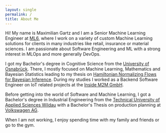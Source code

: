 ```yaml
---
layout: single
permalink: /
title: About Me
---
```


Hi! My name is Maximilian Gartz and I am a Senior Machine Learning Engineer at [ML6](https://www.ml6.eu/), 
where I work on a variety of custom Machine Learning solutions for clients in many industries like 
retail, insurance or material sciences. I am passionate about Software Engineering 
and ML with a strong interest in MLOps and more generally DevOps.

I got my Bachelor's degree in Cognitive Science from the [University of Osnabrück](https://www.uni-osnabrueck.de/en.html).
There, I mostly focused on Machine Learning, Mathematics and Bayesian Statistics leading to my thesis on 
[Hamiltonian Normalizing Flows for Bayesian Inference](assets/files/bachelor-thesis.pdf). 
During my studies I worked as a Backend Software Engineer on IoT related projects at the 
[Inside M2M GmbH](https://www.inside-m2m.de/).

Before getting into the world of Software and Machine Learning, I got a Bachelor's degree in Industrial Engineering 
from the [Technical University of Applied Sciences Wildau](https://en.th-wildau.de/) with a Bachelor's Thesis on 
production planning at [Volkswagen AG](https://www.volkswagen.de/de.html).

When I am not working, I enjoy spending time with my family and friends or go to the gym.

